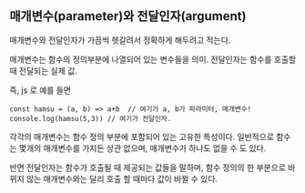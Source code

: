 ## 매개변수(parameter)와 전달인자(argument)

매개변수와 전달인자가 가끔씩 헷갈려서 정확하게 해두려고 적는다.

매개변수는 함수의 정의부분에 나열되어 있는 변수들을 의미.
전달인자는 함수를 호출할 때 전달되는 실제 값.

즉, js 로 예를 들면

    const hamsu = (a, b) => a+b  // 여기가 a, b가 파라미터, 매개변수!
    console.log(hamsu(5,3)) // 여기가 전달인자.


각각의 매개변수는 함수 정의 부분에 포함되어 있는 고유한 특성이다. 
일반적으로 함수는 몇개의 매개변수를 가지든 상관 없으며, 매개변수가 하나도 없을 수 도 있다.

반면 전달인자는 함수가 호출될 때 제공되는 값들을 말하며, 함수 정의의 한 부분으로 바뀌지 않는
매개변수와는 달리 호출 할 때마다 값이 바뀔 수 있다.